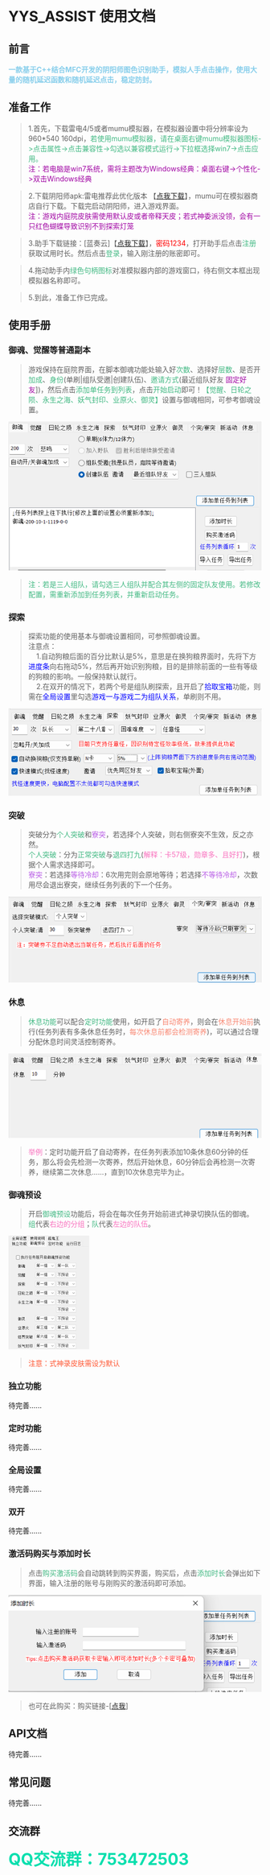 # YYS_ASSIST 使用文档
## 前言
<b><font color="skyblue">一款基于C++结合MFC开发的阴阳师图色识别助手，模拟人手点击操作，使用大量的随机延迟函数和随机延迟点击，稳定防封。</font></b>
## 准备工作
>1.首先，下载雷电4/5或者mumu模拟器，在模拟器设置中将分辨率设为960*540 160dpi，<font color = "#42b983">若使用mumu模拟器，请在桌面右键mumu模拟器图标->点击属性->点击兼容性->勾选以兼容模式运行->下拉框选择win7->点击应用。</font></br><font color = "#a107a4">注：若电脑是win7系统，需将主题改为Windows经典：桌面右键->个性化->双击Windows经典</font>

>2.下载阴阳师apk:雷电推荐此优化版本 【[点我下载](https://g37.gdl.netease.com/onmyoji_cps_mumu_1.7.46.apk)】，mumu可在模拟器商店自行下载。下载完启动阴阳师，进入游戏界面。</br><font color = "#a107a4">注：游戏内庭院皮肤需使用默认皮或者帝释天皮；若式神委派没领，会有一只红色蝴蝶导致识别不到探索灯笼</font>

>3.助手下载链接：[蓝奏云]【[点我下载](https://ricarda.lanzouq.com/b01vbp6te)】，<font color = "#f00">密码1234</font>，打开助手后点击<font color = "#42b983">注册</font>获取试用时长。然后点击<font color = "#42b983">登录</font>，输入刚注册的账密即可。

>4.拖动助手内<font color = "#42b983">绿色句柄图标</font>对准模拟器内部的游戏窗口，待右侧文本框出现模拟器名称即可。

>5.到此，准备工作已完成。
## 使用手册
### 御魂、觉醒等普通副本
>游戏保持在庭院界面，在脚本御魂功能处输入好<font color = "#42b983">次数</font>、选择好<font color = "#42b983">层数</font>、是否开<font color = "#42b983">加成</font>、<font color = "#42b983">身份</font>(单刷|组队受邀|创建队伍)、<font color = "#42b983">邀请方式</font>(最近组队好友  <font color = "#a107a4">固定好友</font>])，然后点击<font color = "#42b983">添加单任务到列表</font>，点击<font color = "#42b983">开始启动</font>即可！<font color = "#42b983">【觉醒、日轮之陨、永生之海、妖气封印、业原火、御灵】</font>设置与御魂相同，可参考御魂设置。</br>

<img src= "img/御魂.png" style="zoom: 80%;"></img></br>
><font color = "#42b983">注：若是三人组队，请勾选三人组队并配合其左侧的固定队友使用。若修改配置，需重新添加到任务列表，并重新启动任务。</font>
### 探索
>探索功能的使用基本与御魂设置相同，可参照御魂设置。</br>注意点：</br>&nbsp;&nbsp;&nbsp;&nbsp;1.自动狗粮后面的百分比默认是5%，意思是在换狗粮界面时，先将下方<font color = "#00f">进度条</font>向右拖动5%，然后再开始识别狗粮，目的是排除前面的一些有等级的狗粮的影响。一般保持默认就行。</br>&nbsp;&nbsp;&nbsp;&nbsp;2.在双开的情况下，若两个号是组队刷探索，且开启了<font color = "#00f">拾取宝箱</font>功能，则需在<font color = "#00f">全局设置</font>里勾选<font color = "#00f">游戏一与游戏二为组队关系</font>，单刷则不用。</br>

<img src= "img/探索.png" style="zoom: 80%;"></img>
### 突破
>突破分为<font color = "#42b983">个人突破</font>和<font color = "#B95EE6">寮突</font>，若选择个人突破，则右侧寮突不生效，反之亦然。</br><font color = "#42b983">个人突破</font>：分为<font color = "#42b983">正常突破</font>与<font color = "#42b983">退四打九</font>(<font color = "#F973BF">解释：卡57级，勋章多、且好打</font>)，根据个人需求选择即可。</br>
<font color = "#B95EE6">寮突</font>：若选择<font color = "#B95EE6">等待冷却</font>：6次用完则会原地等待；若选择<font color = "#B95EE6">不等待冷却</font>，次数用尽会退出寮突，继续任务列表的下一个任务。</br>

<img src= "img/突破.png" style="zoom: 80%;"></img>
### 休息
><font color = "#42b983">休息功能</font>可以配合<font color = "#42b983">定时功能</font>使用，如开启了<font color = "#F98873 ">自动寄养</font>，则会在<font color = "#F98873 ">休息开始前</font>执行(任务列表有多条休息任务时，<font color = "#F98873 ">每次休息前都会检测寄养</font>)，可以通过合理分配休息时间灵活控制寄养。</br>

<img src= "img/休息.png" style="zoom: 80%;"></img></br>
><font color = "#F973BF">举例</font>：定时功能开启了自动寄养，在任务列表添加10条休息60分钟的任务，那么将会先检测一次寄养，然后开始休息，60分钟后会再检测一次寄养，继续第二次休息......，直到10次休息完毕为止。
### 御魂预设
>开启<font color = "#42b983">御魂预设</font>功能后，将会在每次任务开始前进式神录切换队伍的御魂。</br>
<font color = "#42b983">组</font>代表<font color = "#F973BF">右边的分组</font>；<font color = "#42b983">队</font>代表<font color = "#F973BF ">左边的队伍</font>。</br>

<img src= "img/预设.png" style="zoom: 50%;"></img></br>
><font color = "#FF5733">注意：式神录皮肤需设为默认</font>
### 独立功能
待完善......
### 定时功能
待完善......
### 全局设置
待完善......
### 双开
待完善......
### 激活码购买与添加时长
>点击<font color = "#42b983">购买激活码</font>会自动跳转到购买界面，购买后，点击<font color = "#42b983">添加时长</font>会弹出如下界面，输入注册的账号与刚购买的激活码即可添加。</br>

<img src= "img/添加时长.png" style="zoom: 80%;"></img></br>
>也可在此购买：购买链接-[[点我](http://www.sakurayys.com/#shop)]</br>
## API文档
待完善......
## 常见问题
待完善......
## 交流群
<font color="#09dfae" size = "6px"><b>QQ交流群：753472503</b></font>

